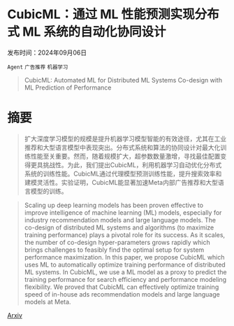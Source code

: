 # CubicML：通过 ML 性能预测实现分布式 ML 系统的自动化协同设计

发布时间：2024年09月06日

`Agent` `广告推荐` `机器学习`

> CubicML: Automated ML for Distributed ML Systems Co-design with ML Prediction of Performance

# 摘要

> 扩大深度学习模型的规模是提升机器学习模型智能的有效途径，尤其在工业推荐和大型语言模型中表现突出。分布式系统和算法的协同设计对最大化训练性能至关重要。然而，随着规模扩大，超参数数量激增，寻找最佳配置变得更具挑战性。为此，我们提出CubicML，利用机器学习自动优化分布式系统的训练性能。CubicML通过代理模型预测训练性能，提升搜索效率和建模灵活性。实验证明，CubicML能显著加速Meta内部广告推荐和大型语言模型的训练。

> Scaling up deep learning models has been proven effective to improve intelligence of machine learning (ML) models, especially for industry recommendation models and large language models. The co-design of distributed ML systems and algorithms (to maximize training performance) plays a pivotal role for its success. As it scales, the number of co-design hyper-parameters grows rapidly which brings challenges to feasibly find the optimal setup for system performance maximization. In this paper, we propose CubicML which uses ML to automatically optimize training performance of distributed ML systems. In CubicML, we use a ML model as a proxy to predict the training performance for search efficiency and performance modeling flexibility. We proved that CubicML can effectively optimize training speed of in-house ads recommendation models and large language models at Meta.

[Arxiv](https://arxiv.org/abs/2409.04585)